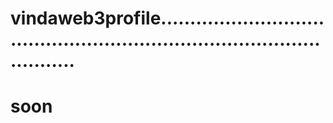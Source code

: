 # vindaweb3profile............................................................................................
# soon
